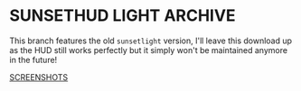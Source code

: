 # SUNSETHUD LIGHT ARCHIVE
This branch features the old `sunsetlight` version, I'll leave this download up as the HUD still works perfectly but it simply won't be maintained anymore in the future!

[SCREENSHOTS](https://github.com/Hypnootize/sunsethud/blob/screenshots/sunset_light_archive/showcase.md)
